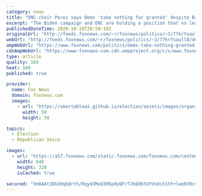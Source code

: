 ```yaml
---
category: news
title: "DNC chair Perez says Dems 'take nothing for granted' despite Biden's lead in polls"
excerpt: "The Biden campaign and DNC are holding a position that no lead is stable or consistent, even if polling has shown otherwise."
publishedDateTime: 2020-10-18T20:58:16Z
originalUrl: "http://feeds.foxnews.com/~r/foxnews/politics/~3/77krYsaull8/dems-take-nothing-granted-despite-bidens-lead-polls"
webUrl: "http://feeds.foxnews.com/~r/foxnews/politics/~3/77krYsaull8/dems-take-nothing-granted-despite-bidens-lead-polls"
ampWebUrl: "https://www.foxnews.com/politics/dems-take-nothing-granted-despite-bidens-lead-polls.amp"
cdnAmpWebUrl: "https://www-foxnews-com.cdn.ampproject.org/c/s/www.foxnews.com/politics/dems-take-nothing-granted-despite-bidens-lead-polls.amp"
type: article
quality: 169
heat: 169
published: true

provider:
  name: Fox News
  domain: foxnews.com
  images:
    - url: "https://smartableai.github.io/election/assets/images/organizations/foxnews.com-50x50.jpg"
      width: 50
      height: 50

topics:
  - Election
  - Republican Voice

images:
  - url: "https://a57.foxnews.com/static.foxnews.com/foxnews.com/content/uploads/2020/07/640/320/6d40902d-AP20202668742629.jpg?ve=1&tl=1"
    width: 640
    height: 320
    isCached: true

secured: "Vm8AAt3Db3HqbQrth/Rqyd3MxQ3HSp0yQFrTJbQd6tUYVoXch1tF+lwo6V9cse/4ChLrojpqTiBM6FBCrqRss5Rdh5XW9w4Xkd6JW6qTG5HHwN99DW/BFggjmpNrtul4nk3b1ZOlfP3sLH+cVZ9kNIhpMpQZpCvfUX6/7TlFxAeNNufG3V41O5Gzbjj0tGSQCv7pUlLYOjGxm8XXeAjH8ftCmcbG4UQkTsDOhUyAbPqzLBR3F0c6zHnzN/Ykcp3RNd8HVqdEqPHlwLJALPToz8GnuOwtvoZfEXbq1x4Cj4YeFt7rPaoKdXdI0UA15lmPamn+aEl36MLBfu9s5sAujmdUUxGXB7Qq2z8/gt5Il4c=;vSvxnu++bk/tDL/E1SdkXw=="
---
```


